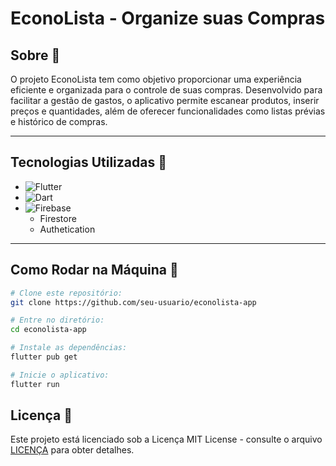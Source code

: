 # EconoLista - Organize suas Compras

## Sobre 📖

O projeto EconoLista tem como objetivo proporcionar uma experiência eficiente e organizada para o controle de suas compras. Desenvolvido para facilitar a gestão de gastos, o aplicativo permite escanear produtos, inserir preços e quantidades, além de oferecer funcionalidades como listas prévias e histórico de compras.

---

## Tecnologias Utilizadas 🚀

- ![Flutter](https://img.shields.io/badge/Flutter-%2302569B.svg?style=for-the-badge&logo=Flutter&logoColor=white)
- ![Dart](https://img.shields.io/badge/dart-%230175C2.svg?style=for-the-badge&logo=dart&logoColor=white)
- ![Firebase](https://img.shields.io/badge/firebase-%23039BE5.svg?style=for-the-badge&logo=firebase)
  - Firestore
  - Authetication

---

## Como Rodar na Máquina 🤔

```bash
# Clone este repositório:
git clone https://github.com/seu-usuario/econolista-app

# Entre no diretório:
cd econolista-app

# Instale as dependências:
flutter pub get

# Inicie o aplicativo:
flutter run
```


## Licença 📝

Este projeto está licenciado sob a Licença MIT License - consulte o arquivo [LICENÇA](LICENSE) para obter detalhes.
